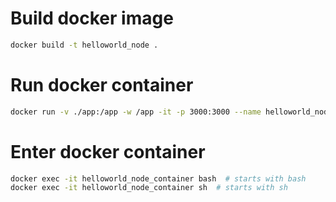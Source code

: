 # Build docker image
```sh
docker build -t helloworld_node .
```

# Run docker container
```sh
docker run -v ./app:/app -w /app -it -p 3000:3000 --name helloworld_node_container helloworld_node
```

# Enter docker container
```sh
docker exec -it helloworld_node_container bash  # starts with bash
docker exec -it helloworld_node_container sh  # starts with sh
```